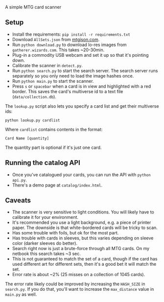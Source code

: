 A simple MTG card scanner

## Setup

- Install the requirements: `pip install -r requirements.txt`
- Download `AllSets.json` from [mtgjson.com](http://mtgjson.com/).
- Run `python download.py` to download lo-res images from `gatherer.wizards.com`. This takes ~20-30min.
- Plug-in a commodity USB webcam and set it up so that it's pointing down.
- Calibrate the scanner in `detect.py`.
- Run `python search.py` to start the search server. The search server runs separately so you only need to load the image hashes once.
- Run `python main.py` to start the scanner.
- Press `s` or `spacebar` when a card is in view and highlighted with a red border. This saves the card's multiverse id to a text file (`data/collection.db`).

The `lookup.py` script also lets you specify a card list and get their multiverse ids:

    python lookup.py cardlist

Where `cardlist` contains contents in the format:

    Card Name [quantity]

The quantity part is optional if it's just one card.

## Running the catalog API

- Once you've catalogued your cards, you can run the API with `python api.py`.
- There's a demo page at `catalog/index.html`.

## Caveats

- The scanner is very sensitive to light conditions. You will likely have to calibrate it for your environment.
- It's recommended you use a light background, e.g. a piece of printer paper. The downside is that white-bordered cards will be tricky to scan.
- Has some trouble with foils, but ok for the most part.
- Has trouble with cards in sleeves, but this varies depending on sleeve color (darker sleeves do better).
- Search right now is just a brute-force through all MTG cards. On my netbook this search takes ~3 sec.
- This is not guaranteed to match the set of a card, though if the card has used different art for different sets, then it's a good bet it will match the set.
- Error rate is about ~2% (25 misses on a collection of 1045 cards).

The error rate likely could be improved by increasing the `HASH_SIZE` in `search.py`. If you do that, you'll want to increase the `max_distance` value in `main.py` as well.
